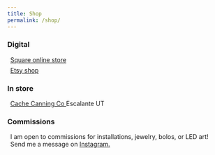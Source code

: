 ```yaml
---
title: Shop
permalink: /shop/
---
```


<style>
.shop-link {
  margin: 0.5em;
}
</style>

<h3>Digital</h3>
<div class="shop-link">
  <a href="https://mickymakes.square.site" target="_blank">
    Square online store
  </a>
</div>
<div class="shop-link">
  <a href="https://www.etsy.com/shop/MickyMakery" target="_blank">
    Etsy shop
  </a>
</div>


<h3>In store</h3>
<div class="shop-link">
  <a href="https://cachecanning.com/" target="_blank">
    Cache Canning Co
  </a>
  Escalante UT
</div>


<h3>Commissions</h3>
<div class="shop-link">I am open to commissions for installations, jewelry, bolos, or LED art! Send me a message on <a href="https://www.instagram.com/mickymakes.art" target="_blank">Instagram.</a></div>
